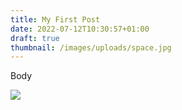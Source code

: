 ```yaml
---
title: My First Post
date: 2022-07-12T10:30:57+01:00
draft: true
thumbnail: /images/uploads/space.jpg
---
```

Body

![](/images/uploads/space.jpg)
